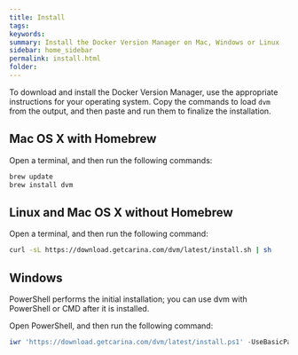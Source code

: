 ```yaml
---
title: Install
tags:
keywords:
summary: Install the Docker Version Manager on Mac, Windows or Linux
sidebar: home_sidebar
permalink: install.html
folder:
---
```


To download and install the Docker Version Manager, use the appropriate
instructions for your operating system.
Copy the commands to load `dvm` from the output, and then paste and run them to
finalize the installation.

## Mac OS X with Homebrew

Open a terminal, and then run the following commands:

```bash
brew update
brew install dvm
```

## Linux and Mac OS X without Homebrew

Open a terminal, and then run the following command:

```bash
curl -sL https://download.getcarina.com/dvm/latest/install.sh | sh
```

## Windows

PowerShell performs the initial installation; you can use dvm with PowerShell or
CMD after it is installed.

Open PowerShell, and then run the following command:

```powershell
iwr 'https://download.getcarina.com/dvm/latest/install.ps1' -UseBasicParsing | iex
```
